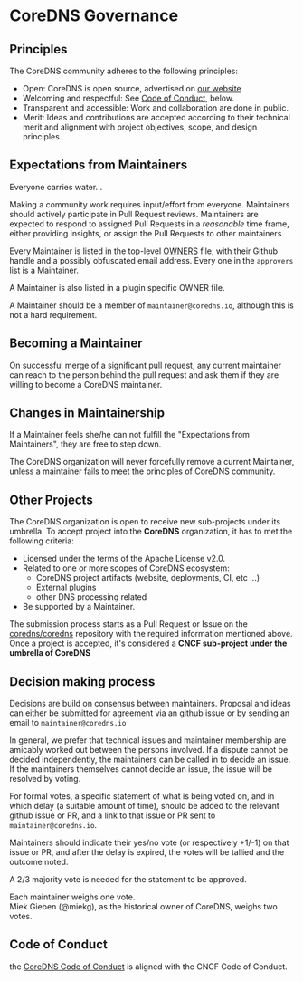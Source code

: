 # CoreDNS Governance

## Principles

The CoreDNS community adheres to the following principles:

- Open: CoreDNS is open source, advertised on [our website](https://coredns.io/community)
- Welcoming and respectful: See [Code of Conduct](#code-of-conduct), below.
- Transparent and accessible: Work and collaboration are done in public.
- Merit: Ideas and contributions are accepted according to their technical merit and alignment with project objectives, scope, and design principles.


## Expectations from Maintainers

Everyone carries water...

Making a community work requires input/effort from everyone.
Maintainers should actively participate in Pull Request reviews.
Maintainers are expected to respond to assigned Pull Requests in a *reasonable* time frame,
either providing insights, or assign the Pull Requests to other maintainers.

Every Maintainer is listed in the top-level [OWNERS](OWNERS)
file, with their Github handle and a possibly obfuscated email address.
Every one in the `approvers` list is a Maintainer.

A Maintainer is also listed in a plugin specific OWNER file.

A Maintainer should be a member of `maintainer@coredns.io`, although this is not a hard requirement.

## Becoming a Maintainer

On successful merge of a significant pull request, any current maintainer can reach
to the person behind the pull request and ask them if they are willing to become a CoreDNS
maintainer.

## Changes in Maintainership

If a Maintainer feels she/he can not fulfill the "Expectations from Maintainers", they are free to
step down.

The CoreDNS organization will never forcefully remove a current Maintainer, unless a maintainer
fails to meet the principles of CoreDNS community.


## Other Projects

The CoreDNS organization is open to receive new sub-projects under its umbrella. To accept project
into the __CoreDNS__ organization, it has to met the following criteria:

- Licensed under the terms of the Apache License v2.0.
- Related to one or more scopes of CoreDNS ecosystem:
  - CoreDNS project artifacts (website, deployments, CI, etc ...)
  - External plugins
  - other DNS processing related
- Be supported by a Maintainer.

The submission process starts as a Pull Request or Issue on the
[coredns/coredns](https://github.com/coredns/coredns) repository with the required information
mentioned above. Once a project is accepted, it's considered a __CNCF sub-project under the umbrella
of CoreDNS__

## Decision making process

Decisions are build on consensus between maintainers.
Proposal and ideas can either be submitted for agreement via an github issue or by sending an email to `maintainer@coredns.io`

In general, we prefer that technical issues and maintainer membership are amicably worked out between the persons involved.
If a dispute cannot be decided independently, the maintainers can be called in to decide an issue.
If the maintainers themselves cannot decide an issue, the issue will be resolved by voting.

For formal votes, a specific statement of what is being voted on, and in which delay (a suitable amount of time),
should be added to the relevant github issue or PR, and a link to that issue
or PR sent to `maintainer@coredns.io`.

Maintainers should indicate their yes/no vote (or respectively +1/-1) on that issue or PR,
and after the delay is expired, the votes will be tallied and the outcome noted.

A 2/3 majority vote is needed for the statement to be approved.

Each maintainer weighs one vote.<br>
Miek Gieben (@miekg), as the historical owner of CoreDNS, weighs two votes.

## Code of Conduct

the [CoreDNS Code of Conduct](https://github.com/coredns/coredns/CODE-OF-CONDUCT.md) is aligned with the CNCF Code of Conduct.

